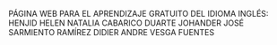 PÁGINA WEB PARA EL APRENDIZAJE GRATUITO DEL IDIOMA INGLÉS:
HENJID
HELEN NATALIA CABARICO DUARTE
JOHANDER JOSÉ SARMIENTO RAMÍREZ
DIDIER ANDRE VESGA FUENTES
